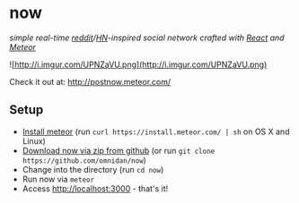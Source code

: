 now
===

_simple real-time [reddit](https://www.reddit.com/)/[HN](https://news.ycombinator.com/)-inspired social network crafted with [React](https://facebook.github.io/react/) and [Meteor](https://www.meteor.com/)_

![http://i.imgur.com/UPNZaVU.png](http://i.imgur.com/UPNZaVU.png)

Check it out at: http://postnow.meteor.com/


## Setup

 * [Install meteor](https://www.meteor.com/install) (run `curl https://install.meteor.com/ | sh` on OS X and Linux)
 * [Download now via zip from github](https://github.com/omnidan/now/archive/master.zip) (or run `git clone https://github.com/omnidan/now`)
 * Change into the directory (run `cd now`)
 * Run now via `meteor`
 * Access [http://localhost:3000](http://localhost:3000) - that's it!
